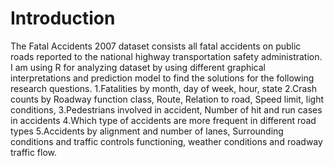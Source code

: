 # Introduction

The Fatal Accidents 2007 dataset consists all fatal accidents on public roads reported to the national highway transportation safety administration. I am using R for analyzing dataset by using different graphical interpretations and prediction model to find the solutions for the following research questions.
1.Fatalities by month, day of week, hour, state
2.Crash counts by Roadway function class, Route, Relation to road, Speed limit, light conditions,
3.Pedestrians involved in accident, Number of hit and run cases in accidents
4.Which type of accidents are more frequent in different road types
5.Accidents by alignment and number of lanes, Surrounding conditions and traffic controls functioning,
weather conditions and roadway traffic flow.

